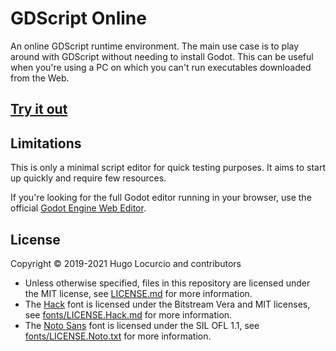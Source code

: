# GDScript Online

An online GDScript runtime environment. The main use case is to play around
with GDScript without needing to install Godot. This can be useful when
you're using a PC on which you can't run executables downloaded from the Web.

## [Try it out](https://gdscript-online.github.io/)

## Limitations

This is only a minimal script editor for quick testing purposes.
It aims to start up quickly and require few resources.

If you're looking for the full Godot editor running in your browser,
use the official [Godot Engine Web Editor](https://editor.godotengine.org/).

## License

Copyright © 2019-2021 Hugo Locurcio and contributors

- Unless otherwise specified, files in this repository are licensed under the
  MIT license, see [LICENSE.md](LICENSE.md) for more information.
- The [Hack](https://sourcefoundry.org/hack/) font is licensed under
  the Bitstream Vera and MIT licenses, see
  [fonts/LICENSE.Hack.md](fonts/LICENSE.Hack.md) for more information.
- The [Noto Sans](https://www.google.com/get/noto/) font is licensed under
  the SIL OFL 1.1, see
  [fonts/LICENSE.Noto.txt](fonts/LICENSE.Noto.txt) for more information.

